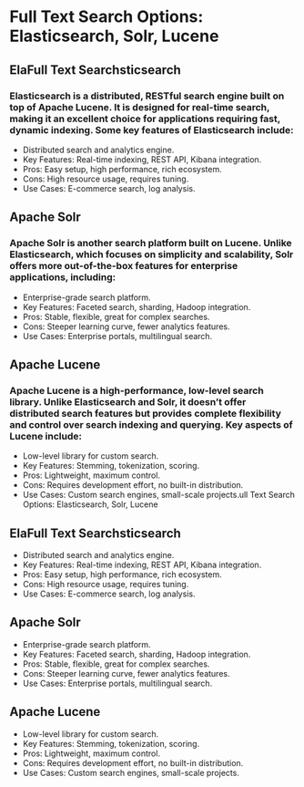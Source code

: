 # Full Text Search Options: Elasticsearch, Solr, Lucene

## ElaFull Text Searchsticsearch

### Elasticsearch is a distributed, RESTful search engine built on top of Apache Lucene. It is designed for real-time search, making it an excellent choice for applications requiring fast, dynamic indexing. Some key features of Elasticsearch include:

- Distributed search and analytics engine.
- Key Features: Real-time indexing, REST API, Kibana integration.
- Pros: Easy setup, high performance, rich ecosystem.
- Cons: High resource usage, requires tuning.
- Use Cases: E-commerce search, log analysis.

## Apache Solr 

### Apache Solr is another search platform built on Lucene. Unlike Elasticsearch, which focuses on simplicity and scalability, Solr offers more out-of-the-box features for enterprise applications, including:



- Enterprise-grade search platform.
- Key Features: Faceted search, sharding, Hadoop integration.
- Pros: Stable, flexible, great for complex searches.
- Cons: Steeper learning curve, fewer analytics features.
- Use Cases: Enterprise portals, multilingual search.

## Apache Lucene

### Apache Lucene is a high-performance, low-level search library. Unlike Elasticsearch and Solr, it doesn’t offer distributed search features but provides complete flexibility and control over search indexing and querying. Key aspects of Lucene include:


- Low-level library for custom search.
- Key Features: Stemming, tokenization, scoring.
- Pros: Lightweight, maximum control.
- Cons: Requires development effort, no built-in distribution.
- Use Cases: Custom search engines, small-scale projects.ull Text Search Options: Elasticsearch, Solr, Lucene

## ElaFull Text Searchsticsearch

- Distributed search and analytics engine.
- Key Features: Real-time indexing, REST API, Kibana integration.
- Pros: Easy setup, high performance, rich ecosystem.
- Cons: High resource usage, requires tuning.
- Use Cases: E-commerce search, log analysis.

## Apache Solr

- Enterprise-grade search platform.
- Key Features: Faceted search, sharding, Hadoop integration.
- Pros: Stable, flexible, great for complex searches.
- Cons: Steeper learning curve, fewer analytics features.
- Use Cases: Enterprise portals, multilingual search.

## Apache Lucene

- Low-level library for custom search.
- Key Features: Stemming, tokenization, scoring.
- Pros: Lightweight, maximum control.
- Cons: Requires development effort, no built-in distribution.
- Use Cases: Custom search engines, small-scale projects.
